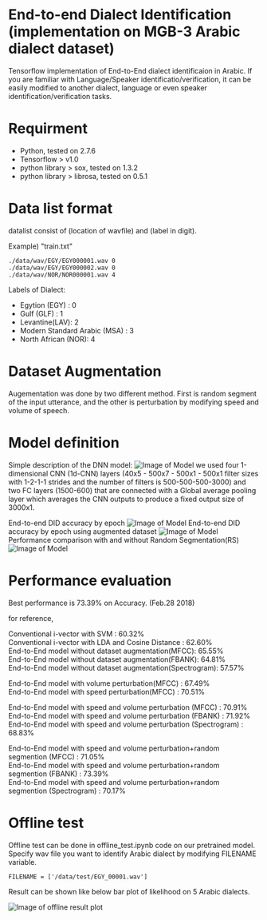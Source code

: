# End-to-end Dialect Identification (implementation on MGB-3 Arabic dialect dataset)
Tensorflow implementation of End-to-End dialect identificaion in Arabic. If you are familiar with Language/Speaker identificatio/verification, it can be easily modified to another dialect, language or even speaker identification/verification tasks.

# Requirment
* Python, tested on 2.7.6
* Tensorflow > v1.0
* python library > sox, tested on 1.3.2
* python library > librosa, tested on 0.5.1 

# Data list format
datalist consist of (location of wavfile) and (label in digit).

Example) "train.txt"
```
./data/wav/EGY/EGY000001.wav 0
./data/wav/EGY/EGY000002.wav 0
./data/wav/NOR/NOR000001.wav 4
```

Labels of Dialect: 
- Egytion (EGY) : 0
- Gulf (GLF) : 1
- Levantine(LAV): 2
- Modern Standard Arabic (MSA) : 3
- North African (NOR): 4

# Dataset Augmentation
Augementation was done by two different method. First is random segment of the input utterance, and the other is perturbation by modifying speed and volume of speech.



# Model definition
Simple description of the DNN model:
![Image of Model](https://github.com/swshon/dialectID_e2e/blob/master/images/figure_network.png=200x)
we used four 1-dimensional CNN (1d-CNN) layers (40x5 - 500x7 - 500x1 - 500x1 filter sizes with 1-2-1-1 strides and the number of filters is 500-500-500-3000) and two FC layers (1500-600) that are connected with a Global average pooling layer which averages the CNN outputs to produce a fixed output size of 3000x1. 

End-to-end DID accuracy by epoch
![Image of Model](https://github.com/swshon/dialectID_e2e/blob/master/images/accuracy_aug.png=200x)
End-to-end DID accuracy by epoch using augmented dataset
![Image of Model](https://github.com/swshon/dialectID_e2e/blob/master/images/accuracy_feat.png=200x)
Performance comparison with and without Random Segmentation(RS)
![Image of Model](https://github.com/swshon/dialectID_e2e/blob/master/images/random_segment.png=200x)


# Performance evaluation 
Best performance is 73.39% on Accuracy. (Feb.28 2018)

for reference,

Conventional i-vector with SVM : 60.32%<br />
Conventional i-vector with LDA and Cosine Distance : 62.60%<br />
End-to-End model without dataset augmentation(MFCC): 65.55%<br />
End-to-End model without dataset augmentation(FBANK): 64.81%<br />
End-to-End model without dataset augmentation(Spectrogram): 57.57%<br />

End-to-End model with volume perturbation(MFCC) : 67.49%<br />
End-to-End model with speed perturbation(MFCC) : 70.51%<br />

End-to-End model with speed and volume perturbation (MFCC) : 70.91%<br />
End-to-End model with speed and volume perturbation (FBANK) : 71.92%<br />
End-to-End model with speed and volume perturbation (Spectrogram) : 68.83%<br />

End-to-End model with speed and volume perturbation+random segmention (MFCC) : 71.05%<br />
End-to-End model with speed and volume perturbation+random segmention (FBANK) : 73.39%<br />
End-to-End model with speed and volume perturbation+random segmention (Spectrogram) : 70.17%<br />


# Offline test
Offline test can be done in offline_test.ipynb code on our pretrained model. Specify wav file you want to identify Arabic dialect by modifying FILENAME variable.

```
FILENAME = ['/data/test/EGY_00001.wav']
```

Result can be shown like below bar plot of likelihood on 5 Arabic dialects.

![Image of offline result plot](https://github.com/swshon/dialectID_e2e/blob/master/images/offline_plot.png)


